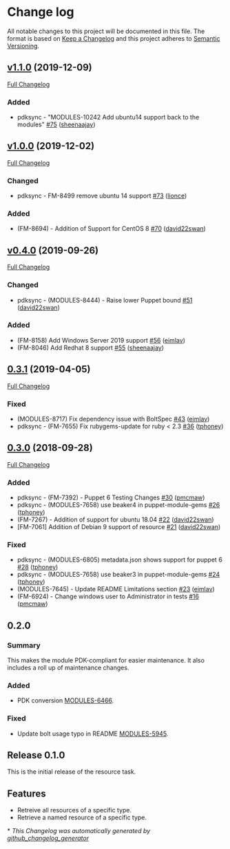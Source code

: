 # Change log

All notable changes to this project will be documented in this file. The format is based on [Keep a Changelog](http://keepachangelog.com/en/1.0.0/) and this project adheres to [Semantic Versioning](http://semver.org).

## [v1.1.0](https://github.com/puppetlabs/puppetlabs-resource/tree/v1.1.0) (2019-12-09)

[Full Changelog](https://github.com/puppetlabs/puppetlabs-resource/compare/v1.0.0...v1.1.0)

### Added

- pdksync - "MODULES-10242 Add ubuntu14 support back to the modules" [\#75](https://github.com/puppetlabs/puppetlabs-resource/pull/75) ([sheenaajay](https://github.com/sheenaajay))

## [v1.0.0](https://github.com/puppetlabs/puppetlabs-resource/tree/v1.0.0) (2019-12-02)

[Full Changelog](https://github.com/puppetlabs/puppetlabs-resource/compare/v0.4.0...v1.0.0)

### Changed

- pdksync - FM-8499 remove ubuntu 14 support [\#73](https://github.com/puppetlabs/puppetlabs-resource/pull/73) ([lionce](https://github.com/lionce))

### Added

- \(FM-8694\) - Addition of Support for CentOS 8 [\#70](https://github.com/puppetlabs/puppetlabs-resource/pull/70) ([david22swan](https://github.com/david22swan))

## [v0.4.0](https://github.com/puppetlabs/puppetlabs-resource/tree/v0.4.0) (2019-09-26)

[Full Changelog](https://github.com/puppetlabs/puppetlabs-resource/compare/0.3.1...v0.4.0)

### Changed

- pdksync - \(MODULES-8444\) - Raise lower Puppet bound [\#51](https://github.com/puppetlabs/puppetlabs-resource/pull/51) ([david22swan](https://github.com/david22swan))

### Added

- \(FM-8158\) Add Windows Server 2019 support [\#56](https://github.com/puppetlabs/puppetlabs-resource/pull/56) ([eimlav](https://github.com/eimlav))
- \(FM-8046\) Add Redhat 8 support [\#55](https://github.com/puppetlabs/puppetlabs-resource/pull/55) ([sheenaajay](https://github.com/sheenaajay))

## [0.3.1](https://github.com/puppetlabs/puppetlabs-resource/tree/0.3.1) (2019-04-05)

[Full Changelog](https://github.com/puppetlabs/puppetlabs-resource/compare/0.3.0...0.3.1)

### Fixed

- \(MODULES-8717\) Fix dependency issue with BoltSpec [\#43](https://github.com/puppetlabs/puppetlabs-resource/pull/43) ([eimlav](https://github.com/eimlav))
- pdksync - \(FM-7655\) Fix rubygems-update for ruby \< 2.3 [\#36](https://github.com/puppetlabs/puppetlabs-resource/pull/36) ([tphoney](https://github.com/tphoney))

## [0.3.0](https://github.com/puppetlabs/puppetlabs-resource/tree/0.3.0) (2018-09-28)

[Full Changelog](https://github.com/puppetlabs/puppetlabs-resource/compare/0.2.0...0.3.0)

### Added

- pdksync - \(FM-7392\) - Puppet 6 Testing Changes [\#30](https://github.com/puppetlabs/puppetlabs-resource/pull/30) ([pmcmaw](https://github.com/pmcmaw))
- pdksync - \(MODULES-7658\) use beaker4 in puppet-module-gems [\#26](https://github.com/puppetlabs/puppetlabs-resource/pull/26) ([tphoney](https://github.com/tphoney))
- \(FM-7267\) - Addition of support for ubuntu 18.04 [\#22](https://github.com/puppetlabs/puppetlabs-resource/pull/22) ([david22swan](https://github.com/david22swan))
- \[FM-7061\] Addition of Debian 9 support of resource [\#21](https://github.com/puppetlabs/puppetlabs-resource/pull/21) ([david22swan](https://github.com/david22swan))

### Fixed

- pdksync - \(MODULES-6805\) metadata.json shows support for puppet 6 [\#28](https://github.com/puppetlabs/puppetlabs-resource/pull/28) ([tphoney](https://github.com/tphoney))
- pdksync - \(MODULES-7658\) use beaker3 in puppet-module-gems [\#24](https://github.com/puppetlabs/puppetlabs-resource/pull/24) ([tphoney](https://github.com/tphoney))
- \(MODULES-7645\) - Update README Limitations section [\#23](https://github.com/puppetlabs/puppetlabs-resource/pull/23) ([eimlav](https://github.com/eimlav))
- \(FM-6924\) - Change windows user to Administrator in tests [\#16](https://github.com/puppetlabs/puppetlabs-resource/pull/16) ([pmcmaw](https://github.com/pmcmaw))

## 0.2.0
### Summary
This makes the module PDK-compliant for easier maintenance. It also includes a roll up of maintenance changes.

### Added
- PDK conversion [MODULES-6466](https://tickets.puppetlabs.com/browse/MODULES-6466).

### Fixed
- Update bolt usage typo in README [MODULES-5945](https://tickets.puppetlabs.com/browse/MODULES-5945).

## Release 0.1.0
This is the initial release of the resource task.

## Features
- Retreive all resources of a specific type.
- Retrieve a named resource of a specific type.

[0.2.0]: https://github.com/puppetlabs/puppetlabs-resource/compare/0.1.0...0.2.0


\* *This Changelog was automatically generated by [github_changelog_generator](https://github.com/skywinder/Github-Changelog-Generator)*
